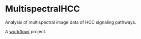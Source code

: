 # MultispectralHCC

Analysis of multispectral image data of HCC signaling pathways.

A [workflowr][] project.

[workflowr]: https://github.com/jdblischak/workflowr
